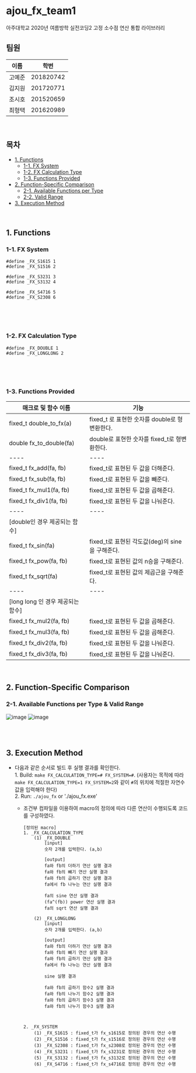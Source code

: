 # ajou_fx_team1
아주대학교 2020년 여름방학 실전코딩2 고정 소수점 연산 통합 라이브러리
## 팀원

| 이름 | 학번 | 
| ---- | ---- |
| 고예준 | 201820742 | 
| 김지원 | 201720771 | 
| 조시호 | 201520659 | 
| 최형택 | 201620989 | 


<br>

## 목차

- [1. Functions](#1-Functions)
  * [1-1. FX System](#1-1-FX-System)
  * [1-2. FX Calculation Type](#1-2-FX-Calculation-Type)
  * [1-3. Functions Provided](#1-3-Functions-Provided)
- [2. Function-Specific Comparison](#2-Function-Specific-Comparison)
  * [2-1. Available Functions per Type](#2-1-Available-Functions-per-Type)
  * [2-2. Valid Range](#2-2-Valid-Range)
- [3. Execution Method](#3-Execution-Method)


<br>


## 1. Functions

### 1-1. FX System


```
#define _FX_S1615 1
#define _FX_S1516 2

#define _FX_S3231 3
#define _FX_S3132 4

#define _FX_S4716 5 
#define _FX_S2308 6
```

<br>
<br>
<br>

### 1-2. FX Calculation Type
 

```
#define _FX_DOUBLE 1
#define _FX_LONGLONG 2
```

<br>
<br>
<br>


### 1-3. Functions Provided


| 매크로 및 함수 이름 | 기능 |
| ---- | ---- |
| fixed_t double_to_fx(a) | fixed_t 로 표현한 숫자를 double로 형변환한다. |
| double fx_to_double(fa) | double로 표현한 숫자를 fixed_t로 형변환한다. |
| ---- | ---- |
| fixed_t fx_add(fa, fb) | fixed_t로 표현된 두 값을 더해준다.  |
| fixed_t fx_sub(fa, fb) | fixed_t로 표현된 두 값을 빼준다. |
| fixed_t fx_mul1(fa, fb) | fixed_t로 표현된 두 값을 곱해준다. |
| fixed_t fx_div1(fa, fb) | fixed_t로 표현된 두 값을 나눠준다. |
| ---- | ---- |
| [double인 경우 제공되는 함수] | |
| fixed_t fx_sin(fa) | fixed_t로 표현된 각도값(deg)의 sine 을 구해준다.  | 
| fixed_t fx_pow(fa, fb) | fixed_t로 표현된 값의 n승을 구해준다. |
| fixed_t fx_sqrt(fa) | fixed_t로 표현된 값의 제곱근을 구해준다. |
| ---- | ---- |
| [long long 인 경우 제공되는 함수] |  |
| fixed_t fx_mul2(fa, fb)| fixed_t로 표현된 두 값을 곱해준다. |
| fixed_t fx_mul3(fa, fb)| fixed_t로 표현된 두 값을 곱해준다. |
| fixed_t fx_div2(fa, fb) | fixed_t로 표현된 두 값을 나눠준다. | 
| fixed_t fx_div3(fa, fb) | fixed_t로 표현된 두 값을 나눠준다. |
<br>



## 2. Function-Specific Comparison

### 2-1. Available Functions per Type & Valid Range

![image](images/Function_list_double.png)
![image](images/Function_list_longlong.png)


<br>
<br>

## 3. Execution Method


- 다음과 같은 순서로 빌드 후 실행 결과를 확인한다.     
        1. Build: `make FX_CALCULATION_TYPE=# FX_SYSTEM=#`. (사용자는 목적에 따라 `make FX_CALCULATION_TYPE=1 FX_SYSTEM=2`와 같이 `#`의 위치에 적절한 자연수 값을 입력해야 한다)    
        2. Run: `./ajou_fx` or './ajou_fx.exe'


    - 조건부 컴파일을 이용하여 macro의 정의에 따라 다른 연산이 수행되도록 코드를 구성하였다.
        ```
        [정의된 macro]
        1. _FX_CALCULATION_TYPE
            (1) _FX_DOUBLE
                [input]
                숫자 2개를 입력한다. (a,b)

                [output]
                fa와 fb의 더하기 연산 실행 결과
                fa와 fb의 뺴기 연산 실행 결과
                fa와 fb의 곱하기 연산 실행 결과
                fa에서 fb 나누는 연산 실행 결과

                fa의 sine 연산 실행 결과
                (fa^(fb)) power 연산 실행 결과
                fa의 sqrt 연산 실행 결과

            (2) _FX_LONGLONG
                [input]
                숫자 2개를 입력한다. (a,b)

                [output]
                fa와 fb의 더하기 연산 실행 결과
                fa와 fb의 뺴기 연산 실행 결과
                fa와 fb의 곱하기 연산 실행 결과
                fa에서 fb 나누는 연산 실행 결과

                sine 실행 결과

                fa와 fb의 곱하기 함수2 실행 결과
                fa와 fb의 나누기 함수2 실행 결과
                fa와 fb의 곱하기 함수3 실행 결과
                fa와 fb의 나누기 함수3 실행 결과


        
        2. _FX_SYSTEM
            (1) _FX_S1615 : fixed_t가 fx_s1615로 정의된 경우의 연산 수행
            (2) _FX_S1516 : fixed_t가 fx_s1516로 정의된 경우의 연산 수행
            (3) _FX_S2308 : fixed_t가 fx_s2308로 정의된 경우의 연산 수행
            (4) _FX_S3231 : fixed_t가 fx_s3231로 정의된 경우의 연산 수행
            (5) _FX_S3132 : fixed_t가 fx_s3132로 정의된 경우의 연산 수행
            (6) _FX_S4716 : fixed_t가 fx_s4716로 정의된 경우의 연산 수행
            
        ```
